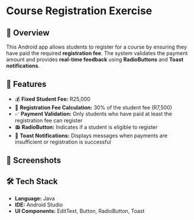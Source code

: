 #  Course Registration Exercise  

## 📌 Overview  
This Android app allows students to register for a course by ensuring they have paid the required **registration fee**. The system validates the payment amount and provides **real-time feedback** using **RadioButtons** and **Toast notifications**.  

## 🔧 Features  
- 💰 **Fixed Student Fee:** R25,000  
- 🔢 **Registration Fee Calculation:** 30% of the student fee (R7,500)  
- ✅ **Payment Validation:** Only students who have paid at least the registration fee can register  
- 📻 **RadioButton:** Indicates if a student is eligible to register  
- 🚀 **Toast Notifications:** Displays messages when payments are insufficient or registration is successful  

## 📱 Screenshots  
 

## 🛠️ Tech Stack  
- **Language:** Java
- **IDE:** Android Studio
- **UI Components:** EditText, Button, RadioButton, Toast
